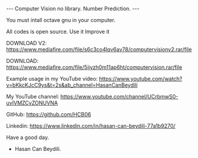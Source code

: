 --- Computer Vision no library. Number Prediction. ---

You must intall octave gnu in your computer.

All codes is open source. Use it Improve it

DOWNLOAD V2: https://www.mediafire.com/file/s6c3co4lqv6av78/computervisionv2.rar/file

DOWNLOAD: https://www.mediafire.com/file/5ijyzh0m11ap6ht/computervision.rar/file



Example usage in my YouTube video: https://www.youtube.com/watch?v=bKkcKJcC9ys&t=2s&ab_channel=HasanCanBeydili

My YouTube channel: https://www.youtube.com/channel/UCrbmwS0-uvIVMZCyZONUVNA

GitHub: https://github.com/HCB06

Linkedin: https://www.linkedin.com/in/hasan-can-beydili-77a1b9270/

Have a good day.

- Hasan Can Beydili.
